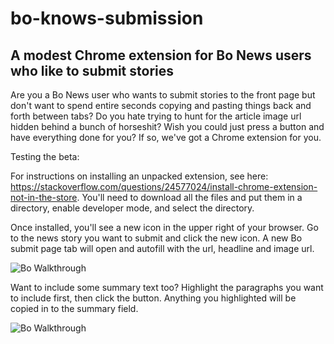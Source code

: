 # bo-knows-submission

## A modest Chrome extension for Bo News users who like to submit stories

Are you a Bo News user who wants to submit stories to the front page but don't want to spend entire seconds copying and pasting things back and forth between tabs? Do you hate trying to hunt for the article image url hidden behind a bunch of horseshit? Wish you could just press a button and have everything done for you? If so, we've got a Chrome extension for you.

Testing the beta:

For instructions on installing an unpacked extension, see here: <https://stackoverflow.com/questions/24577024/install-chrome-extension-not-in-the-store>. You'll need to download all the files and put them in a directory, enable developer mode, and select the directory.

Once installed, you'll see a new icon in the upper right of your browser. Go to the news story you want to submit and click the new icon. A new Bo submit page tab will open and autofill with the url, headline and image url.

![Bo Walkthrough](https://i.imgur.com/JxGugdA.gif "Walkthrough 1")

Want to include some summary text too? Highlight the paragraphs you want to include first, then click the button. Anything you highlighted will be copied in to the summary field.

![Bo Walkthrough](https://i.imgur.com/tL4vYgh.gif "Walkthrough 2")